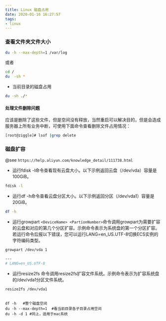 ```yaml
---
title: Linux 磁盘占用
date: 2020-01-16 16:27:57
tags:
- linux
---
```



### 查看文件夹文件大小

```bash
du -h --max-depth=1 /var/log
```

或者

```bash
cd /
du  -sh *
```

- 当前目录的磁盘占用

```bash
du -sh ./*
```

#### 处理文件删除问题

应该是删除了这些文件，但是空间没有释放，当然重启可以解决目的，但是会造成服务器上所有业务中断，可使用下面命令查看删除文件占用情况：

```bash
[root@ziggle]# lsof |grep delete
```

### 磁盘扩容

 @see `https://help.aliyun.com/knowledge_detail/111738.html`

- 运行fdisk -l命令查看现有云盘大小。以下示例返回云盘（/dev/vda）容量是100GiB。

```bash
fdisk -l
```

- 运行df -h命令查看云盘分区大小。以下示例返回分区（/dev/vda1）容量是20GiB。

```bash
df -h
```

- 运行growpart `<DeviceName> <PartionNumber>`命令调用growpart为需要扩容的云盘和对应的第几个分区扩容。示例命令表示为系统盘的第一个分区扩容。 若运行命令后报以下错误，您可以运行LANG=en_US.UTF-8切换ECS实例的字符编码类型。

```bash
growpart /dev/vda 1

---
# LANG=en_US.UTF-8
```

- 运行resize2fs <PartitionName>命令调用resize2fs扩容文件系统。示例命令表示为扩容系统盘的/dev/vda1分区文件系统。

```bash
resize2fs /dev/vda1
```

```

df -h   #整个磁盘空间
du -h --max-depth=1  #看当前目录各子目录占用空间
du -h -d 1 #同上，适用于mac系统
```
